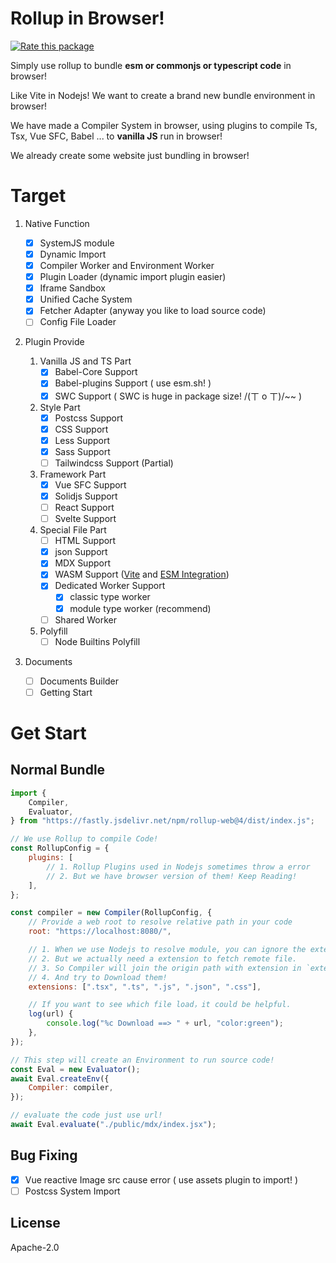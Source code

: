 # Rollup in Browser!

[![Rate this package](https://badges.openbase.com/js/rating/rollup-web.svg?token=wXaeU/WNjI4arFZ57urey3yM3dt5S5jEGK5pg7R1Rzo=)](https://openbase.com/js/rollup-web?utm_source=embedded&utm_medium=badge&utm_campaign=rate-badge)

Simply use rollup to bundle **esm or commonjs or typescript code** in browser!

Like Vite in Nodejs! We want to create a brand new bundle environment in browser!

We have made a Compiler System in browser, using plugins to compile Ts, Tsx, Vue SFC, Babel ... to **vanilla JS** run in browser!

We already create some website just bundling in browser!

# Target

1. Native Function

    - [x] SystemJS module
    - [x] Dynamic Import
    - [x] Compiler Worker and Environment Worker
    - [x] Plugin Loader (dynamic import plugin easier)
    - [x] Iframe Sandbox
    - [x] Unified Cache System
    - [x] Fetcher Adapter (anyway you like to load source code)
    - [ ] Config File Loader

2. Plugin Provide
    1. Vanilla JS and TS Part
        - [x] Babel-Core Support
        - [x] Babel-plugins Support ( use esm.sh! )
        - [x] SWC Support ( SWC is huge in package size! /(ㄒ o ㄒ)/~~ )
    2. Style Part
        - [x] Postcss Support
        - [x] CSS Support
        - [x] Less Support
        - [x] Sass Support
        - [ ] Tailwindcss Support (Partial)
    3. Framework Part
        - [x] Vue SFC Support
        - [x] Solidjs Support
        - [ ] React Support
        - [ ] Svelte Support
    4. Special File Part
        - [ ] HTML Support
        - [x] json Support
        - [x] MDX Support
        - [x] WASM Support ([Vite](https://vitejs.dev/guide/features.html#webassembly) and [ESM Integration](https://github.com/WebAssembly/esm-integration))
        - [x] Dedicated Worker Support
            - [x] classic type worker
            - [x] module type worker (recommend)
        - [ ] Shared Worker
    5. Polyfill
        - [ ] Node Builtins Polyfill
3. Documents
    - [ ] Documents Builder
    - [ ] Getting Start

# Get Start

## Normal Bundle

```js
import {
    Compiler,
    Evaluator,
} from "https://fastly.jsdelivr.net/npm/rollup-web@4/dist/index.js";

// We use Rollup to compile Code!
const RollupConfig = {
    plugins: [
        // 1. Rollup Plugins used in Nodejs sometimes throw a error
        // 2. But we have browser version of them! Keep Reading!
    ],
};

const compiler = new Compiler(RollupConfig, {
    // Provide a web root to resolve relative path in your code
    root: "https://localhost:8080/",

    // 1. When we use Nodejs to resolve module, you can ignore the extension of file.
    // 2. But we actually need a extension to fetch remote file.
    // 3. So Compiler will join the origin path with extension in `extensions` each.
    // 4. And try to Download them!
    extensions: [".tsx", ".ts", ".js", ".json", ".css"],

    // If you want to see which file load，it could be helpful.
    log(url) {
        console.log("%c Download ==> " + url, "color:green");
    },
});

// This step will create an Environment to run source code!
const Eval = new Evaluator();
await Eval.createEnv({
    Compiler: compiler,
});

// evaluate the code just use url!
await Eval.evaluate("./public/mdx/index.jsx");
```

## Bug Fixing

-   [x] Vue reactive Image src cause error ( use assets plugin to import! )
-   [ ] Postcss System Import

## License

Apache-2.0
